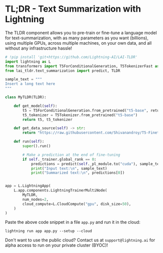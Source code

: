 # TL;DR - Text Summarization with Lightning

The TLDR component allows you to pre-train or fine-tune a language model for text-summarization, 
with as many parameters as you want (billions), using multiple GPUs, across multiple machines, 
on your own data, and all without any infrastructure hassle!

```python
# !pip install 'git+https://github.com/Lightning-AI/LAI-TLDR'
import lightning as L
from transformers import T5ForConditionalGeneration, T5TokenizerFast as T5Tokenizer
from lai_tldr.text_summarization import predict, TLDR

sample_text = """
Insert a long text here
"""

class MyTLDR(TLDR):

    def get_model(self):
        t5 = T5ForConditionalGeneration.from_pretrained("t5-base", return_dict=True)
        t5_tokenizer = T5Tokenizer.from_pretrained("t5-base")
        return t5, t5_tokenizer

    def get_data_source(self) -> str:
        return "https://raw.githubusercontent.com/Shivanandroy/T5-Finetuning-PyTorch/main/data/news_summary.csv"

    def run(self):
        super().run()

        # Make a prediction at the end of fine-tuning
        if self._trainer.global_rank == 0:
            predictions = predict(self._pl_module.to("cuda"), sample_text)
            print("Input text:\n", sample_text)
            print("Summarized text:\n", predictions[0])


app = L.LightningApp(
    L.app.components.LightningTrainerMultiNode(
        MyTLDR,
        num_nodes=2,
        cloud_compute=L.CloudCompute("gpu", disk_size=50),
    )
)


```
Paste the above code snippet in a file `app.py` and run it in the cloud:

```commandline
lightning run app app.py --setup --cloud
```

Don't want to use the public cloud? Contact us at `support@lightning.ai` for alpha access to run on your private cluster (BYOC)!
